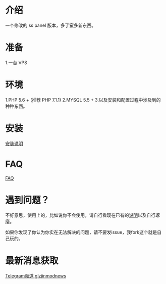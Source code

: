# 介绍

一个修改的 ss panel 版本，多了蛮多新东西。

# 准备

1.一台 VPS

# 环境

1.PHP 5.6 + (推荐 PHP 7.1.1)
2.MYSQL 5.5 + 
3.以及安装和配置过程中涉及到的种种东西。

# 安装

[安装说明](https://github.com/chenmin1992/ss-panel-v3-mod/wiki/%E5%AE%89%E8%A3%85%E8%AF%B4%E6%98%8E)

# FAQ

[FAQ](https://github.com/chenmin1992/ss-panel-v3-mod/wiki/FAQ)

# 遇到问题？

不好意思，使用上的，比如说你不会使用，请自行看现在已有的[说明](https://github.com/esdeathlove/ss-panel-v3-mod/wiki/)以及自行琢磨。

如果你发现了你认为你实在无法解决的问题，请不要发issue，我fork这个就是自己玩的。

# 最新消息获取

[Telegram频道 glzjinmodnews](https://t.me/glzjinmodnews)

